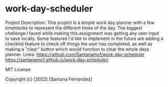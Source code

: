 # work-day-scheduler
Project Description:
   This project is a simple work day planner with a few timeblocks to represent the different times of the day. The biggest challenge I faced while making this assignment was getting any user input to save locally. Some features I'd like to implement in the future are adding a checklist feature to check off things the user has completed, as well as making a "clear" button which would function to clear the whole days planner.
Links:
    https://github.com/Santanamcf/work-day-scheduler
    https://santanamcf.github.io/work-day-scheduler/

MIT License

Copyright (c) [2022] [Santana Fernandez]

